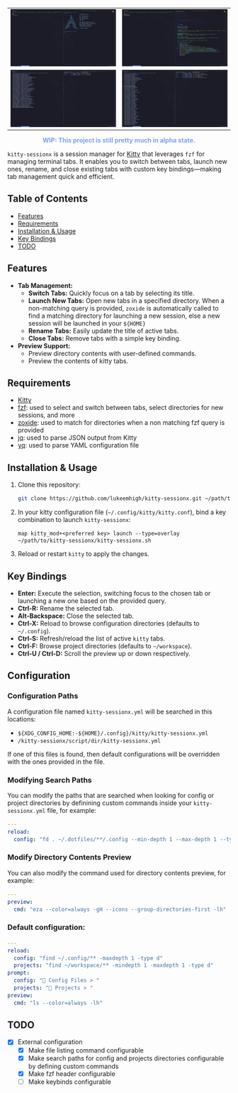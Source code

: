 <table>
  <tr>
    <td><img src="assets/images/screenshot-2025173949409414-014814.png" alt="Screenshot 1" width="400"/></td>
    <td><img src="assets/images/screenshot-2025173949358414-013944.png" alt="Screenshot 2" width="400"/></td>
  </tr>
  <tr>
    <td><img src="assets/images/screenshot-2025173949406914-014749.png" alt="Screenshot 3" width="400"/></td>
    <td><img src="assets/images/screenshot-2025173949405014-014730.png" alt="Screenshot 4" width="400"/></td>
  </tr>
</table>
  
<p align="center"><strong style="color: #7aa2f7;">WIP: This project is still pretty much in alpha state.</strong></p>

`kitty-sessionx` is a session manager for [Kitty](https://sw.kovidgoyal.net/kitty/) that leverages `fzf` for managing terminal tabs. It enables you to switch between tabs, launch new ones, rename, and close existing tabs with custom key bindings—making tab management quick and efficient.

## Table of Contents

- [Features](#features)
- [Requirements](#requirements)
- [Installation & Usage](#installation--usage)
- [Key Bindings](#key-bindings)
- [TODO](#todo)

## Features

- **Tab Management:**
  - **Switch Tabs:** Quickly focus on a tab by selecting its title.
  - **Launch New Tabs:** Open new tabs in a specified directory. When a non-matching query is provided, `zoxide` is automatically called to find a matching directory for launching a new session, else a new session will be launched in your `${HOME}`
  - **Rename Tabs:** Easily update the title of active tabs.
  - **Close Tabs:** Remove tabs with a simple key binding.
- **Preview Support:**
  - Preview directory contents with user-defined commands.
  - Preview the contents of kitty tabs.

## Requirements

- [Kitty](https://sw.kovidgoyal.net/kitty/)
- [fzf](https://github.com/junegunn/fzf): used to select and switch between tabs, select directories for new sessions, and more
- [zoxide](https://github.com/ajeetdsouza/zoxide): used to match for directories when a non matching fzf query is provided
- [jq](https://github.com/stedolan/jq): used to parse JSON output from Kitty
- [yq](https://github.com/mikefarah/yq): used to parse YAML configuration file

## Installation & Usage

1. Clone this repository:

   ```sh
   git clone https://github.com/lukeemhigh/kitty-sessionx.git ~/path/to/kitty-sessionx
   ```

2. In your kitty configuration file (`~/.config/kitty/kitty.conf`), bind a key combination to launch `kitty-sessionx`:

   ```
   map kitty_mod+<preferred key> launch --type=overlay ~/path/to/kitty-sessionx/kitty-sessionx.sh
   ```

3. Reload or restart `kitty` to apply the changes.

## Key Bindings

- **Enter:** Execute the selection, switching focus to the chosen tab or launching a new one based on the provided query.
- **Ctrl-R:** Rename the selected tab.
- **Alt-Backspace:** Close the selected tab.
- **Ctrl-X:** Reload to browse configuration directories (defaults to `~/.config`).
- **Ctrl-S:** Refresh/reload the list of active `kitty` tabs.
- **Ctrl-F:** Browse project directories (defaults to `~/workspace`).
- **Ctrl-U / Ctrl-D:** Scroll the preview up or down respectively.

## Configuration

### Configuration Paths

A configuration file named `kitty-sessionx.yml` will be searched in this locations:

- `${XDG_CONFIG_HOME:-${HOME}/.config}/kitty/kitty-sessionx.yml`
- `/kitty-sessionx/script/dir/kitty-sessionx.yml`

If one of this files is found, then default configurations will be overridden with the ones provided in the file.

### Modifying Search Paths

You can modify the paths that are searched when looking for config or project directories by definining custom commands inside your `kitty-sessionx.yml` file, for example:

```yaml
---
reload:
  config: "fd . ~/.dotfiles/**/.config --min-depth 1 --max-depth 1 --type d --type l"
```

### Modify Directory Contents Preview

You can also modify the command used for directory contents preview, for example:

```yaml
---
preview:
  cmd: "eza --color=always -gH --icons --group-directories-first -lh"
```

### Default configuration:

```yaml
---
reload:
  config: "find ~/.config/** -maxdepth 1 -type d"
  projects: "find ~/workspace/** -mindepth 1 -maxdepth 1 -type d"
prompt:
  config: " Config Files > "
  projects: " Projects > "
preview:
  cmd: "ls --color=always -lh"
```

## TODO

- [x] External configuration
  - [x] Make file listing command configurable
  - [x] Make search paths for config and projects directories configurable by defining custom commands
  - [x] Make fzf header configurable
  - [ ] Make keybinds configurable
